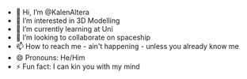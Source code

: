- 👋 Hi, I’m @KalenAltera
- 👀 I’m interested in 3D Modelling
- 🌱 I’m currently learning at Uni
- 💞️ I’m looking to collaborate on spaceship
- 📫 How to reach me - ain't happening - unless you already know me
- 😄 Pronouns: He/Him
- ⚡ Fun fact: I can kin you with my mind

<!---
KalenAltera/KalenAltera is a ✨ special ✨ repository because its `README.md` (this file) appears on your GitHub profile.
You can click the Preview link to take a look at your changes.
--->
